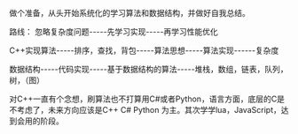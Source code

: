 做个准备，从头开始系统化的学习算法和数据结构，并做好自我总结。

路线：
忽略复杂度问题-----先学习实现-----再学习性能优化

C++实现算法-----排序，查找，背包-----算法思想-----算法实现------复杂度

数据结构-----代码实现-----基于数据结构的算法-----堆栈，数组，链表，队列，树，（图）

对C++一直有个念想，刷算法也不打算用C#或者Python，语言方面，底层的C是不考虑了，未来方向应该是C++ C# Python 为主。其次学学lua，JavaScript，达到会用的阶段。
